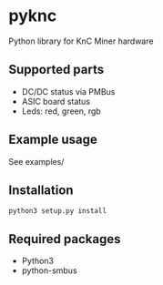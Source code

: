 pyknc
=====

Python library for KnC Miner hardware

Supported parts
---------------

* DC/DC status via PMBus
* ASIC board status
* Leds: red, green, rgb

Example usage
-------------

See examples/

Installation
------------

    python3 setup.py install

Required packages
-----------------

* Python3
* python-smbus